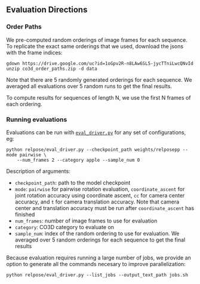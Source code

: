## Evaluation Directions


### Order Paths

We pre-computed random orderings of image frames for each sequence. To replicate the
exact same orderings that we used, download the jsons with the frame indices:
```
gdown https://drive.google.com/uc?id=1oGpv2R-n8LAw6SL5-jycTTniLwcQNvId
unzip co3d_order_paths.zip -d data
```

Note that there are 5 randomly generated orderings for each sequence. We averaged all
evaluations over 5 random runs to get the final results.

To compute results for sequences of length N, we use the first N frames of each
ordering.

### Running evaluations

Evaluations can be run with [`eval_driver.py`](relpose/eval/eval_driver.py) for any set
of configurations, eg:
```
python relpose/eval_driver.py --checkpoint_path weights/relposepp --mode pairwise \
    --num_frames 2 --category apple --sample_num 0
```

Description of arguments:
* `checkpoint_path`: path to the model checkpoint
* `mode`: `pairwise` for pairwise rotation evaluation, `coordinate_ascent` for joint
    rotation accuracy using coordinate ascent, `cc` for camera center accuracy, and `t`
    for camera translation accuracy. Note that camera center and translation accuracy
    must be run after `coordinate_ascent` has finished
* `num_frames`: number of image frames to use for evaluation
* `category`: CO3D category to evaluate on
* `sample_num`: index of the random ordering to use for evaluation. We averaged over
    5 random orderings for each sequence to get the final results

Because evaluation requires running a large number of jobs, we provide an option to
generate all the commands necesary to improve parallelization:
```
python relpose/eval_driver.py --list_jobs --output_text_path jobs.sh
```